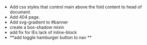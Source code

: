 * Add css styles that control main above the fold content to head of document
* Add 404 page.
* Add svg-gradient to #banner
* create a box-shadow mixin
* add fix for IEs lack of inline-block
* **add toggle hamburger button to nav **
